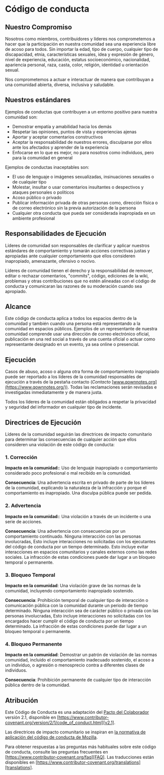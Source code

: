 # Código de conducta

## Nuestro Compromiso

Nosotros como miembros, contribuidores y líderes nos comprometemos a hacer que la participación en nuestra comunidad sea una experiencia libre de acoso para todos. Sin importar la edad, tipo de cuerpo, cualquier tipo de discapacidad, etnia, características sexuales, idea y expresión de género, nivel de experiencia, educación, estatus socioeconómico, nacionalidad, apariencia personal, raza, casta, color, religión, identidad u orientación sexual.

Nos comprometemos a actuar e interactuar de manera que contribuyan a una comunidad abierta, diversa, inclusiva y saludable.

## Nuestros estándares

Ejemplos de conductas que contribuyen a un entorno positivo para nuestra comunidad son:

- Demostrar empatía y amabilidad hacia los demás
- Respetar las opiniones, puntos de vista y experiencias ajenas
- Aportar y aceptar comentarios constructivos
- Aceptar la responsabilidad de nuestros errores, disculparse por ellos ante los afectados y aprender de la experiencia
- Enfocarse en lo que es mejor, no para nosotros como individuos, pero para la comunidad en general

Ejemplos de conductas inaceptables son:

- El uso de lenguaje o imágenes sexualizadas, insinuaciones sexuales o de cualquier tipo
- Molestar, insultar o usar comentarios insultantes o despectivos y ataques personales o políticos
- Acoso público o privado
- Publicar información privada de otras personas como, dirección física o de correo electrónico sin la previa autorización de la persona
- Cualquier otra conducta que pueda ser considerada inapropiada en un ambiente profesional

## Responsabilidades de Ejecución

Líderes de comunidad son responsables de clarificar y aplicar nuestros estándares de comportamiento y tomarán acciones correctivas justas y apropiadas ante cualquier comportamiento que ellos consideren inapropiado, amenazante, ofensivo o nocivo.

Líderes de comunidad tienen el derecho y la responsabilidad de remover, editar o rechazar comentarios, "commits", código, ediciones de la wiki, problemas y otras contribuciones que no estén alineadas con el código de conducta y comunicaran las razones de su moderación cuando sea apropiado.

## Alcance

Este código de conducta aplica a todos los espacios dentro de la comunidad y también cuando una persona está representando a la comunidad en espacios públicos. Ejemplos de un representante de nuestra comunidad comprende usar una dirección de correo electrónico oficial, publicación en una red social a través de una cuenta oficial o actuar como representante designado en un evento, ya sea online o presencial.

## Ejecución

Casos de abuso, acoso o alguna otra forma de comportamiento inapropiado puede ser reportado a los líderes de la comunidad responsables de ejecución a través de la pestaña contacto (_Contacto_ [www.qownnotes.org](https://www.qownnotes.org/)). Todas las reclamaciones serán revisadas e investigadas inmediatamente y de manera justa.

Todos los líderes de la comunidad están obligados a respetar la privacidad y seguridad del informador en cualquier tipo de incidente.

## Directrices de Ejecución

Líderes de la comunidad seguirán las directrices de impacto comunitario para determinar las consecuencias de cualquier acción que ellos consideren una violación de este código de conducta:

### 1. Corrección

**Impacto en la comunidad:**: Uso de lenguaje inapropiado o comportamiento considerado poco profesional o mal recibido en la comunidad.

**Consecuencia**: Una advertencia escrita en privado de parte de los líderes de la comunidad, explicando la naturaleza de la infracción y porque el comportamiento es inapropiado. Una disculpa pública puede ser pedida.

### 2. Advertencia

**Impacto en la comunidad:**: Una violación a través de un incidente o una serie de acciones.

**Consecuencia**: Una advertencia con consecuencias por un comportamiento continuado. Ninguna interacción con las personas involucradas, Esto incluye interacciones no solicitadas con los ejecutantes del código de conducta por un tiempo determinado. Esto incluye evitar interacciones en espacios comunitarios y canales externos como las redes sociales. La infracción de estas condiciones puede dar lugar a un bloqueo temporal o permanente.

### 3. Bloqueo Temporal

**Impacto en la comunidad**: Una violación grave de las normas de la comunidad, incluyendo comportamiento inapropiado sostenido.

**Consecuencia**: Prohibición temporal de cualquier tipo de interacción o comunicación pública con la comunidad durante un periodo de tiempo determinado. Ninguna interacción sea de carácter público o privada con las personas involucradas, Esto incluye interacciones no solicitadas con los encargados hacer cumplir el código de conducta por un tiempo determinado. La infracción de estas condiciones puede dar lugar a un bloqueo temporal o permanente.

### 4. Bloqueo Permanente

**Impacto en la comunidad**: Demostrar un patrón de violación de las normas comunidad, incluido el comportamiento inadecuado sostenido, el acoso a un individuo, o agresión o menosprecio contra a diferentes clases de individuos.

**Consecuencia**: Prohibición permanente de cualquier tipo de interacción pública dentro de la comunidad.

## Atribución

Este Código de Conducta es una adaptación del [Pacto del Colaborador][homepage] versión 2.1, disponible en [https://www.contributor-covenant.org/version/2/1/code_of_conduct.html][v2.1].

Las directrices de impacto comunitario se inspiran en [la normativa de aplicación del código de conducta de Mozilla][Mozilla CoC].

Para obtener respuestas a las preguntas más habituales sobre este código de conducta, consulte las preguntas frecuentes en [https://www.contributor-covenant.org/faq][FAQ]. Las traducciones están disponibles en [https://www.contributor-covenant.org/translations][translations].

[homepage]: https://www.contributor-covenant.org
[v2.1]: https://www.contributor-covenant.org/version/2/1/code_of_conduct.html
[Mozilla CoC]: https://github.com/mozilla/diversity
[FAQ]: https://www.contributor-covenant.org/faq
[translations]: https://www.contributor-covenant.org/translations
